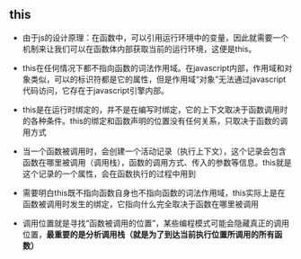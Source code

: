 ## this

- 由于js的设计原理：在函数中，可以引用运行环境中的变量，因此就需要一个机制来让我们可以在函数体内部获取当前的运行环境，这便是this。

- this在任何情况下都不指向函数的词法作用域。在javascript内部，作用域和对象类似，可以的标识符都是它的属性，但是作用域“对象”无法通过javascript代码访问，它存在于javascript引擎内部。

- this是在运行时绑定的，并不是在编写时绑定，它的上下文取决于函数调用时的各种条件。this的绑定和函数声明的位置没有任何关系，只取决于函数的调用方式

- 当一个函数被调用时，会创建一个活动记录（执行上下文），这个记录会包含函数在哪里被调用（调用栈），函数的调用方式、传入的参数等信息。this就是这个记录的一个属性，会在函数执行的过程中用到

- 需要明白this既不指向函数自身也不指向函数的词法作用域，this实际上是在函数被调用时发生的绑定，它指向什么完全取决于函数在哪里被调用

- 调用位置就是寻找“函数被调用的位置”，某些编程模式可能会隐藏真正的调用位置，**最重要的是分析调用栈（就是为了到达当前执行位置所调用的所有函数）**
